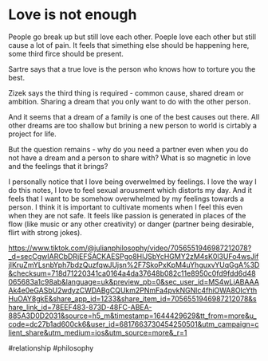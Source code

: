 # Love is not enough

People go break up but still love each other.
Poeple love each other but still cause a lot of pain.
It feels that simething else should be happening here, some third firce should be present.

Sartre says that a true love is the person who knows how to torture you the best.

Zizek says the third thing is required - common cause, shared dream or ambition. Sharing a dream that you only want to do with the other person.

And it seems that a dream of a family is one of the best causes out there. All other dreams are too shallow but brining a new person to world is cirtably a project for life.

But the question remains - why do you need a partner even when you do not have a dream and a person to share with? What is so magnetic in love and the feelings that it brings?

I personally notice that I love being overwelmed by feelings. I love the way I do this notes, I love to feel sexual arousment which distorts my day. And it feels that I want to be somehow overwhelmed by my feelings towards a person. I think it is important to cultivate moments when I feel this even when they are not safe. It feels like passion is generated in places of the flow (like music or any other creativity) or danger (partner being desirable, flirt with strong jokes).

https://www.tiktok.com/@julianphilosophy/video/7056551946987212078?_d=secCgwIARCbDRjEFSACKAESPgo8HlJSbYcHGMY2zM4sK0l3UFo4wsJifjIKruZmYLsnbYph7bdzQuzfqwJUjsn%2F7SkoPxKpM4uYhguxvYUqGgA%3D&checksum=718d71220341ca0164a4da37648b082c11e8950c0fd9fdd6d48065683a1c98ab&language=uk&preview_pb=0&sec_user_id=MS4wLjABAAAAk4e0eGASbU2wdyzCWDABgCQUkm2PNmFa4pvkNGNlc4fhiOWA8OIcYthHuOAY8gkE&share_app_id=1233&share_item_id=7056551946987212078&share_link_id=78EEF483-873D-48FC-ABEA-885A3D0D2031&source=h5_m&timestamp=1644429629&tt_from=more&u_code=dc27b1ad600ck6&user_id=6817663730454250501&utm_campaign=client_share&utm_medium=ios&utm_source=more&_r=1

#relationship #philosophy 